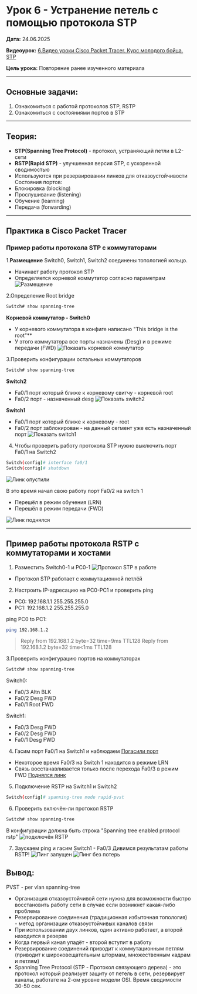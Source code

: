 # Урок 6 - Устранение петель с помощью протокола STP

**Дата:** 24.06.2025

**Видеоурок:** [6.Видео уроки Cisco Packet Tracer. Курс молодого бойца. STP](https://vkvideo.ru/playlist/-32477510_12/video-32477510_456239181)

**Цель урока:** Повторение ранее изученного материала

---

## Основные задачи:
1. Ознакомиться с работой протоколов STP, RSTP
2. Ознакомиться с состояниями портов в STP

---

## Теория:
- **STP(Spanning Tree Protocol)** - протокол, устраняющий петли в L2-сети
- **RSTP(Rapid STP)** - улучшенная версия STP, с ускоренной сводимостью
- Используются при резервировании линков для отказоустойчивости
Состояния портов:
- Блокировка (blocking)
- Прослушивание (listening)
- Обучение (learning)
- Передача (forwarding)

---

## Практика в Cisco Packet Tracer

### Пример работы протокола STP с коммутаторами

1.**Размещение** Switch0, Switch1, Switch2 соединены топологией кольцо.
- Начинает работу протокол STP
- Определяется корневой коммутатор согласно параметрам
![Размещение](./STP_search_root.png)

2.Определение Root bridge
```bash
Switch# show spanning-tree
```
**Корневой коммутатор - Switch0**
- У корневого коммутатора в конфиге написано "This bridge is the root"**
- У этого коммутатора все порты назначены (Desg) и в режиме пeредачи (FWD)
![Показать корневой коммутатор](./STP_root_switch.png)

3.Проверить конфигурации остальных коммутаторов
```bash
Switch# show spanning-tree
```
**Switch2**
- Fa0/1 порт который ближе к корневому свитчу - корневой root
- Fa0/2 порт - назначенный desg
![Показать switch2](./STP_switch2.png)

**Switch1**
- Fa0/1 порт который ближе к корневому - root
- Fa0/2 порт заблокирован - на данный сегмент уже есть назначенный порт
![Показать switch1](./STP_switch1.png)

4. Чтобы проверить работу протокола STP нужно выключить порт Fa0/1 на Switch2
```bash 
Switch(config)# interface fa0/1
Switch(config)# shutdown
```
![Линк опустили](./STP_fa01_shutdown.png)

В это время начал свою работу порт Fa0/2 на switch 1
- Перешёл в режим обучения (LRN)
- Перешёл в режим передачи (FWD)

![Линк поднялся](./STP_switch1_linkup.png)

---

## Пример работы протокола RSTP с коммутаторами и хостами

1. Разместить Switch0-1 и PC0-1
![Протокол STP в работе](./STP_inwork.png)
- Протокол STP работает с коммутационной петлёй

2. Настроить IP-адресацию на PC0-PC1 и проверить ping
- PC0: 192.168.1.1 255.255.255.0
- PC1: 192.168.1.2 255.255.255.0

ping PC0 to PC1:
```bash
ping 192.168.1.2
```
>Reply from 192.168.1.2 byte=32 time=9ms TTL128
>Reply from 192.168.1.2 byte=32 time<1ms TTL128

3.Проверить конфигурацию портов на коммутаторах
```bash
Switch# show spanning-tree
```

Switch0:
- Fa0/3 Altn BLK
- Fa0/2 Desg FWD
- Fa0/1 Root FWD

Switch1:
- Fa0/3 Desg FWD
- Fa0/2 Desg FWD
- Fa0/1 Desg FWD

4. Гасим порт Fa0/1 на Switch1 и наблюдаем
[Погасили порт](./STP_fa01_sh.png)
- Некоторое время Fa0/3 на Switch 1 находится в режиме LRN
- Связь восстанавливается только после перехода Fa0/3 в режим FWD
[Поднялся линк](./STP_fa01_linkup)

5. Подключение RSTP на Switch1 и Switch2
```bash
Switch(config)# spanning-tree mode rapid-pvst
```

6. Проверить включён-ли протокол RSTP
```bash
Switch# show spanning-tree
```
В конфигурации должна быть строка "Spanning tree enabled protocol rstp"
![подключён RSTP](./RSTP_on.png)

7. Заускаем ping и гасим Switch1 - Fa0/3
Дивимся результатам работы RSTP!
![Пинг запущен](./RSTP_on1.png)
![Пинг без потерь](./RSTP_on2.png)

## Вывод:
PVST - per vlan spanning-tree
- Организация отказоустойчивой сети нужна для возможности быстро восстановить работу сети в случае если возникнет какая-либо проблема
- Резервирование соединения (традиционная избыточная топология) - метод организации отказоустойчивых каналов связи
 - При использовании двух линков, один активно работает, а второй находится в резерве
 - Когда первый канал упадёт - второй вступит в работу
 - Резервирование соединений приводит к коммутационным петлям (приводит к широковещательным штормам, множественным кадрам и петлям)
- Spanning Tree Protocol (STP - Протокол связующего дерева) - это протокол который реализует защиту от петель в сети, резервирует каналы, работате на 2-ом уровне модели OSI. Время сводимости 30-50 сек.
